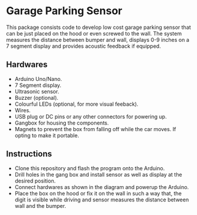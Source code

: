 # Garage Parking Sensor

This package consists code to develop low cost garage parking sensor that can be just placed on the hood or even screwed to the wall. The system measures the distance between bumper and wall, displays 0-9 inches on a 7 segment display and provides acoustic feedback if equipped.

## Hardwares
* Arduino Uno/Nano.
* 7 Segment display.
* Ultrasonic sensor.
* Buzzer (optional).
* Colourful LEDs (optional, for more visual feeback).
* Wires.
* USB plug or DC pins or any other connectors for powering up.
* Gangbox for housing the components.
* Magnets to prevent the box from falling off while the car moves. If opting to make it portable.

## Instructions

- Clone this repository and flash the program onto the Arduino.
- Drill holes in the gang box and install sensor as well as display at the desired position.
- Connect hardwares as shown in the diagram and powerup the Arduino.
- Place the box on the hood or fix it on the wall in such a way that, the digit is visible while driving and sensor measures the distance between wall and the bumper.
